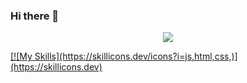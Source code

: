 ### Hi there 👋


<p align="center">
  <a href="https://skillicons.dev">
    <img src="https://skillicons.dev/icons?i=cpp,cs,c,java,python" />
</p>
[![My Skills](https://skillicons.dev/icons?i=js,html,css,)](https://skillicons.dev)





<!--
**davidjoves/davidjoves** is a ✨ _special_ ✨ repository because its `README.md` (this file) appears on your GitHub profile.


